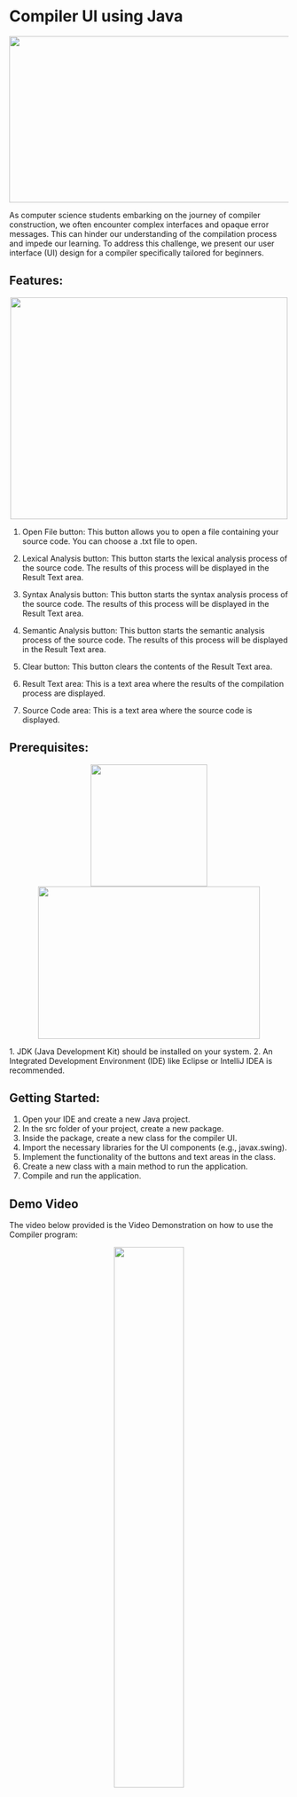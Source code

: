 # Compiler UI using Java 
<p align="center">
  <img width="600" height="300" src="https://www.teknologisk.dk/_/media/73745">
</p>

As computer science students embarking on the journey of compiler construction, we often encounter complex interfaces and opaque error messages. This can hinder our understanding of the compilation process and impede our learning. To address this challenge, we present our user interface (UI) design for a compiler specifically tailored for beginners.

## Features:
<p align="center">
  <img width="500" height="400" src="https://github.com/IsaiahPhilPangilinan/Compiler/assets/142433516/183cca24-966d-42d8-ae98-15fc0f5083ba">
</p>

1. Open File button: This button allows you to open a file containing your source code. You can choose a .txt file to open.

2. Lexical Analysis button: This button starts the lexical analysis process of the source code. The results of this process will be displayed in the Result Text area.

3. Syntax Analysis button: This button starts the syntax analysis process of the source code. The results of this process will be displayed in the Result Text area.

4. Semantic Analysis button: This button starts the semantic analysis process of the source code. The results of this process will be displayed in the Result Text area.

5. Clear button: This button clears the contents of the Result Text area.

6. Result Text area: This is a text area where the results of the compilation process are displayed.

7. Source Code area: This is a text area where the source code is displayed.

## Prerequisites:
<p align="center">
  <img width="210" height="220" src="https://www.aztek.co.il/wp-content/uploads/2022/05/IntelliJ_IDEA_Icon.svg_.png">
  <img width="400" height="275" src="https://branditechture.agency/brand-logos/wp-content/uploads/wpdm-cache/EClipse-900x0.png">
</p>
1. JDK (Java Development Kit) should be installed on your system.
2. An Integrated Development Environment (IDE) like Eclipse or IntelliJ IDEA is recommended.

## Getting Started:
1. Open your IDE and create a new Java project.
2. In the src folder of your project, create a new package.
3. Inside the package, create a new class for the compiler UI.
4. Import the necessary libraries for the UI components (e.g., javax.swing).
5. Implement the functionality of the buttons and text areas in the class.
6. Create a new class with a main method to run the application.
7. Compile and run the application.

## Demo Video
The video below provided is the Video Demonstration on how to use the Compiler program:
<p align="center">
  <a href="https://drive.google.com/file/d/1OGqrCxRXpFXmE8Pbdb7EozMyzSk4irYW/view?usp=drive_link">
    <img src="https://github.com/IsaiahPhilPangilinan/Compiler/assets/142433516/73e4c0d6-bc60-4ce4-a03f-422fd8b14dc9" width="50%" align="center">
  </a>
</p>

## MIT License

Copyright (c) 2023 COMPWEDE

Permission is hereby granted, free of charge, to any person obtaining a copy
of this software and associated documentation files (the "Software"), to deal
in the Software without restriction, including without limitation the rights
to use, copy, modify, merge, publish, distribute, sublicense, and/or sell
copies of the Software, and to permit persons to whom the Software is
furnished to do so, subject to the following conditions:

The above copyright notice and this permission notice shall be included in all
copies or substantial portions of the Software.

THE SOFTWARE IS PROVIDED "AS IS", WITHOUT WARRANTY OF ANY KIND, EXPRESS OR
IMPLIED, INCLUDING BUT NOT LIMITED TO THE WARRANTIES OF MERCHANTABILITY,
FITNESS FOR A PARTICULAR PURPOSE AND NONINFRINGEMENT. IN NO EVENT SHALL THE
AUTHORS OR COPYRIGHT HOLDERS BE LIABLE FOR ANY CLAIM, DAMAGES OR OTHER
LIABILITY, WHETHER IN AN ACTION OF CONTRACT, TORT OR OTHERWISE, ARISING FROM,
OUT OF OR IN CONNECTION WITH THE SOFTWARE OR THE USE OR OTHER DEALINGS IN THE
SOFTWARE.
